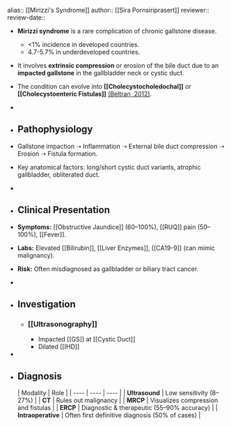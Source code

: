 alias:: [[Mirizzi's Syndrome]]
author:: [[Sira Pornsiriprasert]] 
reviewer::
review-date::

- **Mirizzi syndrome** is a rare complication of chronic gallstone disease.
	- <1% incidence in developed countries.
	- 4.7-5.7% in underdeveloped countries.
- It involves **extrinsic compression** or erosion of the bile duct due to an **impacted gallstone** in the gallbladder neck or cystic duct.
- The condition can evolve into **[[Cholecystocholedochal]]** or **[[Cholecystoenteric Fistulas]]** [(Beltran, 2012)]([[References/beltraMirizziSyndromeHistory2012]]).
-
- ## Pathophysiology
- Gallstone impaction ➝ Inflammation ➝ External bile duct compression ➝ Erosion ➝ Fistula formation.
- Key anatomical factors: long/short cystic duct variants, atrophic gallbladder, obliterated duct.
-
- ## Clinical Presentation
- **Symptoms:** [[Obstructive Jaundice]] (60–100%), [[RUQ]] pain (50–100%), [[Fever]].
- **Labs:** Elevated [[Bilirubin]], [[Liver Enzymes]], [[CA19-9]] (can mimic malignancy).
- **Risk:** Often misdiagnosed as gallbladder or biliary tract cancer.
-
- ## Investigation
	- ### [[Ultrasonography]]
		- Impacted [[GS]] at [[Cystic Duct]]
		- Dilated [[IHD]]
-
- ## Diagnosis
  
  | Modality | Role |
  | ---- | ---- | ---- |
  | **Ultrasound** | Low sensitivity (8–27%) |
  | **CT** | Rules out malignancy |
  | **MRCP** | Visualizes compression and fistulas |
  | **ERCP** | Diagnostic & therapeutic (55–90% accuracy) |
  | **Intraoperative** | Often first definitive diagnosis (50% of cases) |